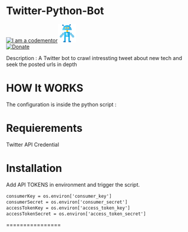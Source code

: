 # Twitter-Python-Bot
<a href="http://bitly.com/2grT54q"><img src="https://cdn.codementor.io/badges/i_am_a_codementor_dark.svg" alt="I am a codementor" style="max-width:100%"/></a><a href="http://bitly.com/2grT54q"><img src="twitterbot.png" height="50">  
 [![Donate](https://www.paypalobjects.com/en_US/i/btn/btn_donateCC_LG.gif)](https://www.paypal.com/cgi-bin/webscr?cmd=_s-xclick&hosted_button_id=WX4EKLLLV49WG)



Description : A Twitter bot to crawl intressting tweet about new tech and seek the posted urls in depth 

HOW It WORKS
================
The configuration is inside the python script : 

Requierements
================
Twitter API Credential

Installation
================

Add API TOKENS in environment and trigger the script.

```
consumerKey = os.environ['consumer_key']
consumerSecret = os.environ['consumer_secret']
accessTokenKey = os.environ['access_token_key']
accessTokenSecret = os.environ['access_token_secret']

```

================

